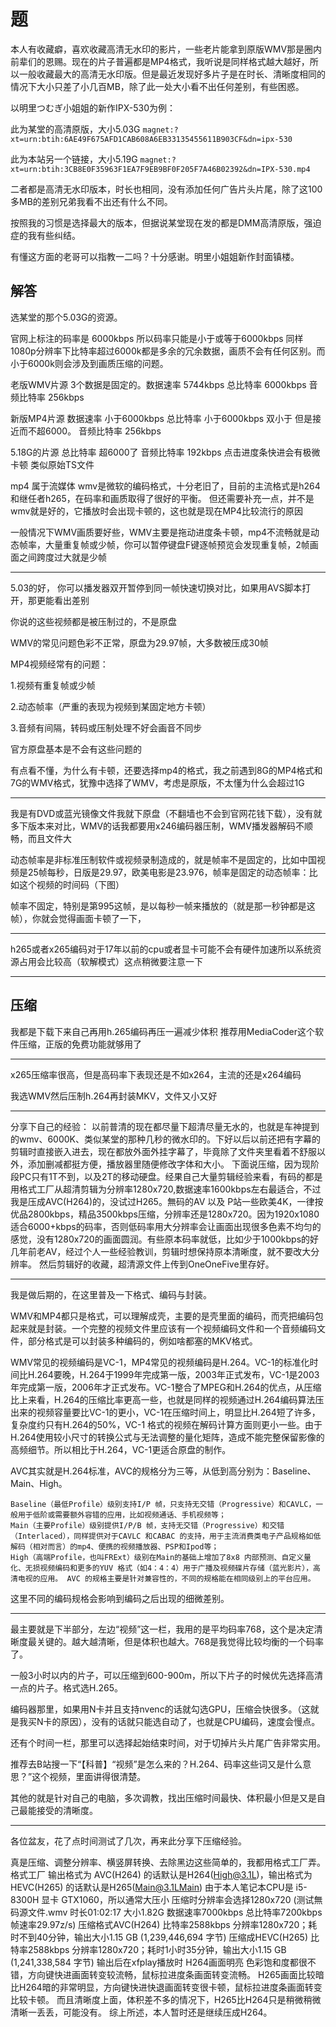 # 题

本人有收藏癖，喜欢收藏高清无水印的影片，一些老片能拿到原版WMV那是圈内前辈们的恩赐。现在的片子普遍都是MP4格式，我听说是同样格式越大越好，所以一般收藏最大的高清无水印版。但是最近发现好多片子是在时长、清晰度相同的情况下大小只差了小几百MB，除了此一处大小看不出任何差别，有些困惑。

以明里つむぎ小姐姐的新作IPX-530为例：

此为某堂的高清原版，大小5.03G
`magnet:?xt=urn:btih:6AE49F675AFD1CAB608A6EB33135455611B903CF&dn=ipx-530`

此为本站另一个链接，大小5.19G
`magnet:?xt=urn:btih:3CB8E0F35963F1EA7F9EB9BF0F205F7A46B02392&dn=IPX-530.mp4`


二者都是高清无水印版本，时长也相同，没有添加任何广告片头片尾，除了这100多MB的差别兄弟我看不出还有什么不同。

按照我的习惯是选择最大的版本，但据说某堂现在发的都是DMM高清原版，强迫症的我有些纠结。

有懂这方面的老哥可以指教一二吗？十分感谢。明里小姐姐新作封面镇楼。


##  解答
选某堂的那个5.03G的资源。

官网上标注的码率是 6000kbps 所以码率只能是小于或等于6000kbps 同样1080p分辨率下比特率超过6000k都是多余的冗余数据，画质不会有任何区别。而小于6000k则会涉及到画质压缩的问题。

老版WMV片源 3个数据是固定的。数据速率 5744kbps 总比特率 6000kbps 音频比特率 256kbps

新版MP4片源 数据速率 小于6000kbps 总比特率 小于6000kbps  双小于 但是接近而不超6000。 音频比特率 256kbps


5.18G的片源 总比特率 超6000了 音频比特率 192kbps  点击进度条快进会有极微卡顿 类似原始TS文件


mp4 属于流媒体  wmv是微软的编码格式，十分老旧了，目前的主流格式是h264和继任者h265，在码率和画质取得了很好的平衡。 但还需要补充一点，并不是wmv就是好的，它播放时会出现卡顿的，这也就是现在MP4比较流行的原因

一般情况下WMV画质要好些，WMV主要是拖动进度条卡顿，mp4不流畅就是动态帧率，大量重复帧或少帧，你可以暂停键盘F键逐帧预览会发现重复帧，2帧画面之间跨度过大就是少帧


---

5.03的好，
你可以播发器双开暂停到同一帧快速切换对比，如果用AVS脚本打开，那更能看出差别

你说的这些视频都是被压制过的，不是原盘

WMV的常见问题色彩不正常，原盘为29.97帧，大多数被压成30帧

MP4视频经常有的问题：

1.视频有重复帧或少帧

2.动态帧率（严重的表现为视频到某固定地方卡顿）

3.音频有间隔，转码或压制处理不好会画音不同步

官方原盘基本是不会有这些问题的

有点看不懂，为什么有卡顿，还要选择mp4的格式，我之前遇到8G的MP4格式和7G的WMV格式，犹豫中选择了WMV，考虑是原版，不太懂为什么会超过1G

---

我是有DVD或蓝光镜像文件我就下原盘（不翻墙也不会到官网花钱下载），没有就多下版本来对比，WMV的话我都要用x246编码器压制，WMV播发器解码不顺畅，而且文件大

动态帧率是非标准压制软件或视频录制造成的，就是帧率不是固定的，比如中国视频是25帧每秒，日版是29.97，欧美电影是23.976，帧率是固定的动态帧率：比如这个视频的时间码（下图）

帧率不固定，特别是第995这帧，是以每秒一帧来播放的（就是那一秒钟都是这帧），你就会觉得画面卡顿了一下，

---

h265或者x265编码对于17年以前的cpu或者显卡可能不会有硬件加速所以系统资源占用会比较高（软解模式）这点稍微要注意一下

---


## 压缩
我都是下载下来自己再用h.265编码再压一遍减少体积
推荐用MediaCoder这个软件压缩，正版的免费功能就够用了

---

x265压缩率很高，但是高码率下表现还是不如x264，主流的还是x264编码

我选WMV然后压制h.264再封装MKV，文件又小又好

---

分享下自己的经验：
以前普清的现在都尽量下超清尽量无水的，也就是车神提到的wmv、6000K、类似某堂的那种几秒的微水印的。下好以后以前还把有字幕的剪辑时直接嵌入进去，现在都放外面外挂字幕了，毕竟除了文件夹里看着不舒服以外，添加删减都挺方便，播放器里随便修改字体和大小。
下面说压缩，因为现阶段PC只有1T不到，以及2T的移动硬盘。经果自己大量剪辑经验来看，有码的都是用格式工厂从超清剪辑为分辨率1280x720,数据速率1600kbps左右最适合，不过我是压成AVC(H264)的，没试过H265。無码的AV 以及 P站一些欧美4K，一律按优品2800kbps，精品3500kbps压缩，分辨率还是1280x720。因为1920x1080适合6000+kbps的码率，否则低码率用大分辨率会让画面出现很多色素不均匀的感觉，没有1280x720的画面圆润。有些原本码率就低，比如少于1000kbps的好几年前老AV，经过个人一些经验教训，剪辑时想保持原本清晰度，就不要改大分辨率。
然后剪辑好的收藏，超清源文件上传到OneOneFive里存好。

---

我是做后期的，在这里普及一下格式、编码与封装。

WMV和MP4都只是格式，可以理解成壳，主要的是壳里面的编码，而壳把编码包起来就是封装。一个完整的视频文件里应该有一个视频编码文件和一个音频编码文件，部分格式是可以封装多种编码的，例如啥都塞的MKV格式。


WMV常见的视频编码是VC-1，MP4常见的视频编码是H.264。VC-1的标准化时间比H.264要晚，H.264于1999年完成第一版，2003年正式发布，VC-1是2003年完成第一版，2006年才正式发布。VC-1整合了MPEG和H.264的优点，从压缩比上来看，H.264的压缩比率更高一些，也就是同样的视频通过H.264编码算法压出来的视频容量要比VC-1的更小，VC-1在压缩时间上，明显比H.264短了许多，复杂度约只有H.264的50%，VC-1 格式的视频在解码计算方面则更小一些。由于H.264使用较小尺寸的转换公式与无法调整的量化矩阵，造成不能完整保留影像的高频细节。所以相比于H.264，VC-1更适合原盘的制作。

AVC其实就是H.264标准，AVC的规格分为三等，从低到高分别为：Baseline、Main、High。
```
Baseline（最低Profile）级别支持I/P 帧，只支持无交错（Progressive）和CAVLC，一般用于低阶或需要额外容错的应用，比如视频通话、手机视频等；
Main（主要Profile）级别提供I/P/B 帧，支持无交错（Progressive）和交错（Interlaced），同样提供对于CAVLC 和CABAC 的支持，用于主流消费类电子产品规格如低解码（相对而言）的mp4、便携的视频播放器、PSP和Ipod等；
High（高端Profile，也叫FRExt）级别在Main的基础上增加了8x8 内部预测、自定义量化、无损视频编码和更多的YUV 格式（如4：4：4）用于广播及视频碟片存储（蓝光影片），高清电视的应用。 AVC 的规格主要是针对兼容性的，不同的规格能在相同级别上的平台应用。
```
这里不同的编码规格会影响到编码之后出现的细微差别。

---


最主要就是下半部分，左边“视频”这一栏，我用的是平均码率768，这个是决定清晰度最关键的。越大越清晰，但是体积也越大。768是我觉得比较均衡的一个码率了。

一般3小时以内的片子，可以压缩到600-900m，所以下片子的时候优先选择高清一点的片子。格式选H.265。

编码器那里，如果用N卡并且支持nvenc的话就勾选GPU，压缩会快很多。（这就是我买N卡的原因），没有的话就只能选自动了，也就是CPU编码，速度会慢点。

还有个时间一栏，那里可以选择起始结束时间，对于切掉片头片尾广告非常实用。

推荐去B站搜一下“【科普】“视频”是怎么来的？H.264、码率这些词又是什么意思？”这个视频，里面讲得很清楚。

其他的就是针对自己的电脑，多次调教，找出压缩时间最快、体积最小但是又是自己最能接受的清晰度。

---

各位盆友，花了点时间测试了几次，再来此分享下压缩经验。

真是压缩、调整分辨率、横竖屏转换、去除黑边这些简单的，我都用格式工厂弄。
格式工厂 输出格式为 AVC(H264) 的话默认是H264(High@3.1L)，输出格式为 HEVC(H265) 的话默认是H265(Main@3.1LMain)
由于本人笔记本CPU是 i5-8300H 显卡 GTX1060，所以通常大压小 压缩时分辨率会选择1280x720
(测试無码源文件.wmv 时长01:02:17 大小1.82G 数据速率7000kbps 总比特率7200kbps 帧速率29.97z/s)
压缩格式AVC(H264) 比特率2588kbps 分辨率1280x720；耗时不到40分钟，输出大小1.15 GB (1,239,446,694 字节)
压缩成HEVC(H265)  比特率2588kbps 分辨率1280x720；耗时1小时35分钟，输出大小1.15 GB (1,241,338,584 字节)
输出后在xfplay播放时 H264画面明亮 色彩饱和度都很不错，方向键快进画面转变较流畅，鼠标拉进度条画面转变流畅。
H265画面比较暗 比H264暗的非常明显，方向键快进快退画面转变很卡顿，鼠标拉进度条画面转变比较卡顿。
而且清晰度上面，体积差不多的情况下，H265比H264只是稍微稍微清晰一丢丢，可能没有。
综上所述，本人暂时还是继续压成H264。
